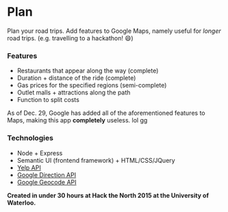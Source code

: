 # Plan
Plan your road trips.
Add features to Google Maps, namely useful for _longer_ road trips. (e.g. travelling to a hackathon! 😄)

### Features
- Restaurants that appear along the way (complete)
- Duration + distance of the ride (complete)
- Gas prices for the specified regions (semi-complete)
- Outlet malls + attractions along the path
- Function to split costs

As of Dec. 29, Google has added all of the aforementioned features to Maps, making this app **completely** useless. lol gg

### Technologies
- Node + Express
- Semantic UI (frontend framework) + HTML/CSS/JQuery
- [Yelp API](https://www.yelp.ca/developers/documentation/v2/overview)
- [Google Direction API](https://developers.google.com/maps/documentation/directions)
- [Google Geocode API](https://developers.google.com/maps/documentation/geocoding)

**Created in under 30 hours at Hack the North 2015 at the University of Waterloo.**
